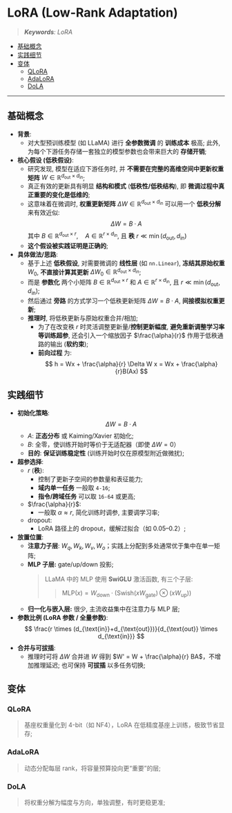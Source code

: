 LoRA (Low-Rank Adaptation)
===
<!--START_SECTION:badge-->
<!--END_SECTION:badge-->
<!--info
date: 2025-09-15 02:29:31
toc_title: LoRA
top: false
draft: false
hidden: true
section_number: false
level: 0
tag: []
-->

<!--START_SECTION:keywords-->
> ***Keywords**: LoRA*
<!--END_SECTION:keywords-->

<!--START_SECTION:paper_title-->
<!--END_SECTION:paper_title-->

<!--START_SECTION:toc-->
- [基础概念](#基础概念)
- [实践细节](#实践细节)
- [变体](#变体)
    - [QLoRA](#qlora)
    - [AdaLoRA](#adalora)
    - [DoLA](#dola)
<!--END_SECTION:toc-->

---

## 基础概念

- **背景**:
    <!-- - **全参数微调** 大型预训练模型 (如 LLaMA) 的 **训练成本** 极高, 为每个下游任务独立部署一个模型副本的 **存储开销** 巨大; -->
    - 对大型预训练模型 (如 LLaMA) 进行 **全参数微调** 的 **训练成本** 极高; 此外, 为每个下游任务存储一套独立的模型参数也会带来巨大的 **存储开销**;
- **核心假设 (低秩假设)**:
    <!-- - 研究发现, 模型在适应下游任务时, 并不需要在完整的 **高维空间** (权重矩阵 $W \in \mathbb{R}^{d_{\text{out}} \times d_{\text{in}}}$) 中进行更新; 这个空间巨大, 参数极多; -->
    - 研究发现, 模型在适应下游任务时, 并 **不需要在完整的高维空间中更新权重矩阵** $W \in \mathbb{R}^{d_{\text{out}} \times d_{\text{in}}}$;
    - 真正有效的更新具有明显 **结构和模式** (**低秩性/低秩结构**), 即 **微调过程中真正重要的变化是低维的**;
    - 这意味着在微调时, **权重更新矩阵** $\Delta W \in \mathbb{R}^{d_{\text{out}} \times d_{\text{in}}}$ 可以用一个 **低秩分解** 来有效近似:
        $$
        \Delta W = B \cdot A
        $$
        其中 $B \in \mathbb{R}^{d_{\text{out}} \times r}, \quad A \in \mathbb{R}^{r \times d_{\text{in}}}$, 且 **秩** $r \ll \min(d_{\text{out}}, d_{\text{in}})$
    - **这个假设被实践证明是正确的**;
- **具体做法/思路**:
    - 基于上述 **低秩假设**, 对需要微调的 **线性层** (如 `nn.Linear`), **冻结其原始权重** $W_0$, **不直接计算其更新** $\Delta W_0 \in \mathbb{R}^{d_{\text{out}} \times d_{\text{in}}}$;
    - 而是 **参数化** 两个小矩阵 $B \in \mathbb{R}^{d_{\text{out}} \times r}$ 和 $A \in \mathbb{R}^{r \times d_{\text{in}}}$, 且 $r \ll \min(d_{\text{out}}, d_{\text{in}})$;
    - 然后通过 **旁路** 的方式学习一个低秩更新矩阵 $\Delta W = B \cdot A$, **间接模拟权重更新**;
    - **推理时**, 将低秩更新与原始权重合并/相加;
        - 为了在改变秩 $r$ 时灵活调整更新量/**控制更新幅度**, **避免重新调整学习率等训练超参**, 还会引入一个缩放因子 $\frac{\alpha}{r}$ 作用于低秩通路的输出 (**软约束**); 
        - **前向过程** 为:
        $$
        h = Wx + \frac{\alpha}{r} \Delta W x = Wx + \frac{\alpha}{r}B(Ax)
        $$

## 实践细节

- **初始化策略**:
    $$
    \Delta W = B \cdot A
    $$
    - $A$: **正态分布** 或 Kaiming/Xavier 初始化;
    - $B$: 全零，使训练开始时等价于无适配器（即使 $\Delta W = 0$）
    - **目的**: **保证训练稳定性** (训练开始时仅在原模型附近做微扰);
- **超参选择**:
    - $r$ (**秩**): 
        - 控制了更新子空间的参数量和表征能力;
        - **域内单一任务** 一般取 `4-16`; 
        - **指令/跨域任务** 可以取 `16-64` 或更高;
    - $\frac{\alpha}{r}$:
        - 一般取 $\alpha \approx r$, 简化训练时调参, 主要调学习率;
    - dropout:
        - LoRA 路径上的 dropout，缓解过拟合（如 0.05–0.2）;
- **放置位置**:
    - **注意力子层**: $W_q, W_k, W_v, W_o$；实践上分配到多处通常优于集中在单一矩阵;
    - **MLP 子层:** gate/up/down 投影;
        > LLaMA 中的 MLP 使用 **SwiGLU** 激活函数, 有三个子层:
        >> $\text{MLP}(x) = W_{\text{down}} \cdot (\text{Swish}(xW_{\text{gate}}) \otimes (xW_{\text{up}}))$
    - **归一化与嵌入层:** 很少, 主流收益集中在注意力与 MLP 层;
- **参数比例 (LoRA 参数 / 全量参数)**:
    $$
    \frac{r \times (d_{\text{in}}+d_{\text{out}})}{d_{\text{out}} \times d_{\text{in}}}
    $$
- **合并与可拔插**:
    - 推理时可将 $\Delta W$ 合并进 $W$ 得到 $W' = W + \frac{\alpha}{r} BA$，不增加推理延迟; 也可保持 **可拔插** 以多任务切换;

## 变体

### QLoRA
> 基座权重量化到 4-bit（如 NF4），LoRA 在低精度基座上训练，极致节省显存;

### AdaLoRA
> 动态分配每层 rank，将容量预算投向更“重要”的层;

### DoLA
> 将权重分解为幅度与方向，单独调整，有时更稳更准;


<!--START_SECTION:keyword-->
<!--keyword_info
name: ~~QLoRA~~
-->
<!--END_SECTION:keyword-->